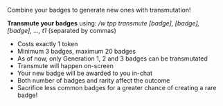 Combine your badges to generate new ones with transmutation!  

**Transmute your badges** using: */w tpp transmute [badge], [badge], [badge], …, t1* 
(separated by commas)

* Costs exactly 1 token
* Minimum 3 badges, maximum 20 badges
* As of now, only Generation 1, 2 and 3 badges can be transmutated
* Transmute will happen on-screen
* Your new badge will be awarded to you in-chat
* Both number of badges and rarity affect the outcome
* Sacrifice less common badges for a greater chance of creating a rare badge!